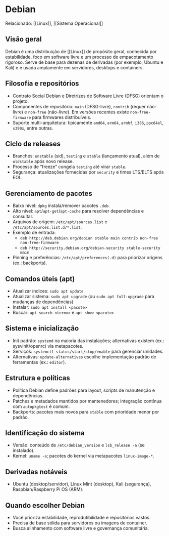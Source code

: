 # Debian

Relacionado: [[Linux]], [[Sistema Operacional]]

## Visão geral

Debian é uma distribuição de [[Linux]] de propósito geral, conhecida por estabilidade, foco em software livre e um processo de empacotamento rigoroso. Serve de base para dezenas de derivadas (por exemplo, Ubuntu e Kali) e é usada amplamente em servidores, desktops e containers.

## Filosofia e repositórios
- Contrato Social Debian e Diretrizes de Software Livre (DFSG) orientam o projeto.
- Componentes de repositório: `main` (DFSG-livre), `contrib` (requer não-livre) e `non-free` (não-livre). Em versões recentes existe `non-free-firmware` para firmwares distribuíveis.
- Suporte multi-arquitetura: tipicamente `amd64`, `arm64`, `armhf`, `i386`, `ppc64el`, `s390x`, entre outras.

## Ciclo de releases
- Branches: `unstable` (sid), `testing` e `stable` (lançamento atual), além de `oldstable` após novo release.
- Processo de “freeze” congela `testing` até virar `stable`.
- Segurança: atualizações fornecidas por `security` e times LTS/ELTS após EOL.

## Gerenciamento de pacotes
- Baixo nível: `dpkg` instala/remover pacotes `.deb`.
- Alto nível: `apt`/`apt-get`/`apt-cache` para resolver dependências e consultar.
- Arquivos de origem: `/etc/apt/sources.list` e `/etc/apt/sources.list.d/*.list`.
- Exemplo de entrada:
  - `deb http://deb.debian.org/debian stable main contrib non-free non-free-firmware`
  - `deb http://security.debian.org/debian-security stable-security main`
- Pinning e preferências: `/etc/apt/preferences(.d)` para priorizar origens (ex.: backports).

## Comandos úteis (apt)
- Atualizar índices: `sudo apt update`
- Atualizar sistema: `sudo apt upgrade` (ou `sudo apt full-upgrade` para mudanças de dependências)
- Instalar: `sudo apt install <pacote>`
- Buscar: `apt search <termo>` e `apt show <pacote>`

## Sistema e inicialização
- Init padrão: `systemd` na maioria das instalações; alternativas existem (ex.: sysvinit/openrc) via metapacotes.
- Serviços: `systemctl status/start/stop/enable` para gerenciar unidades.
- Alternativas: `update-alternatives` escolhe implementação padrão de ferramentas (ex.: `editor`).

## Estrutura e políticas
- Política Debian define padrões para layout, scripts de manutenção e dependências.
- Patches e metadados mantidos por mantenedores; integração contínua com `autopkgtest` é comum.
- Backports: pacotes mais novos para `stable` com prioridade menor por padrão.

## Identificação do sistema
- Versão: conteúdo de `/etc/debian_version` e `lsb_release -a` (se instalado).
- Kernel: `uname -a`; pacotes do kernel via metapacotes `linux-image-*`.

## Derivadas notáveis
- Ubuntu (desktop/servidor), Linux Mint (desktop), Kali (segurança), Raspbian/Raspberry Pi OS (ARM).

## Quando escolher Debian
- Você prioriza estabilidade, reprodutibilidade e repositórios vastos.
- Precisa de base sólida para servidores ou imagens de container.
- Busca alinhamento com software livre e governança comunitária.
